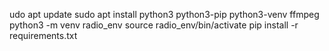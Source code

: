 udo apt update
sudo apt install python3 python3-pip python3-venv ffmpeg
python3 -m venv radio_env
source radio_env/bin/activate
pip install -r requirements.txt
